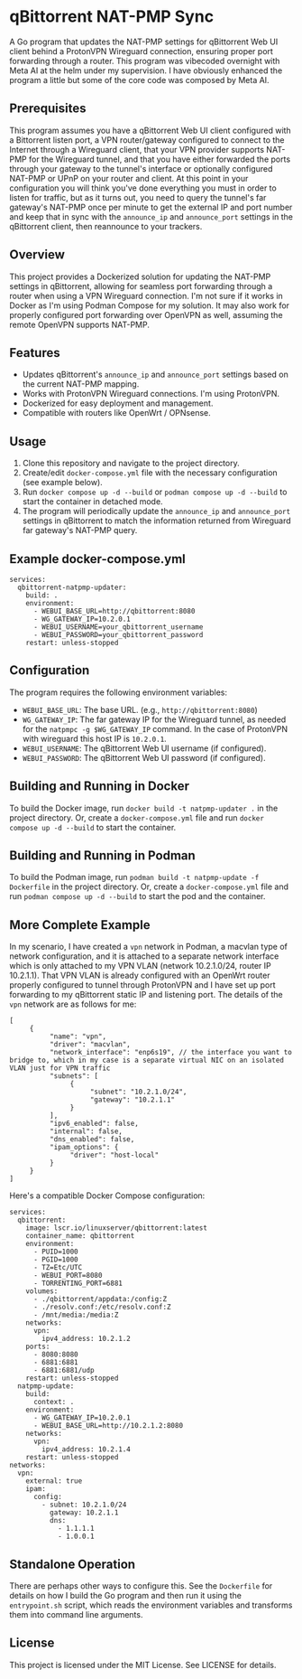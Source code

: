 # qBittorrent NAT-PMP Sync

A Go program that updates the NAT-PMP settings for qBittorrent Web UI client behind a ProtonVPN Wireguard connection, ensuring proper port forwarding through a router. This program was vibecoded overnight with Meta AI at the helm under my supervision. I have obviously enhanced the program a little but some of the core code was composed by Meta AI.

## Prerequisites

This program assumes you have a qBittorrent Web UI client configured with a Bittorrent listen port, a VPN router/gateway configured to connect to the Internet through a Wireguard client, that your VPN provider supports NAT-PMP for the Wireguard tunnel, and that you have either forwarded the ports through your gateway to the tunnel's interface or optionally configured NAT-PMP or UPnP on your router and client. At this point in your configuration you will think you've done everything you must in order to listen for traffic, but as it turns out, you need to query the tunnel's far gateway's NAT-PMP once per minute to get the external IP and port number and keep that in sync with the `announce_ip` and `announce_port` settings in the qBittorrent client, then reannounce to your trackers.

## Overview

This project provides a Dockerized solution for updating the NAT-PMP settings in qBittorrent, allowing for seamless port forwarding through a router when using a VPN Wireguard connection.
I'm not sure if it works in Docker as I'm using Podman Compose for my solution. It may also work for properly configured port forwarding over OpenVPN as well, assuming the remote OpenVPN supports NAT-PMP.

## Features

- Updates qBittorrent's `announce_ip` and `announce_port` settings based on the current NAT-PMP mapping.
- Works with ProtonVPN Wireguard connections. I'm using ProtonVPN.
- Dockerized for easy deployment and management.
- Compatible with routers like OpenWrt / OPNsense.

## Usage

1. Clone this repository and navigate to the project directory.
2. Create/edit `docker-compose.yml` file with the necessary configuration (see example below).
3. Run `docker compose up -d --build` or `podman compose up -d --build` to start the container in detached mode.
4. The program will periodically update the `announce_ip` and `announce_port` settings in qBittorrent to match the information returned from Wireguard far gateway's NAT-PMP query.

## Example docker-compose.yml

	services:
	  qbittorrent-natpmp-updater:
	    build: .
	    environment:
	      - WEBUI_BASE_URL=http://qbittorrent:8080
	      - WG_GATEWAY_IP=10.2.0.1
	      - WEBUI_USERNAME=your_qbittorrent_username
	      - WEBUI_PASSWORD=your_qbittorrent_password
	    restart: unless-stopped

## Configuration

The program requires the following environment variables:

- `WEBUI_BASE_URL`: The base URL. (e.g., `http://qbittorrent:8080`)
- `WG_GATEWAY_IP`: The far gateway IP for the Wireguard tunnel, as needed for the `natpmpc -g $WG_GATEWAY_IP` command. In the case of ProtonVPN with wireguard this host IP is `10.2.0.1`.
- `WEBUI_USERNAME`: The qBittorrent Web UI username (if configured).
- `WEBUI_PASSWORD`: The qBittorrent Web UI password (if configured).

## Building and Running in Docker

To build the Docker image, run `docker build -t natpmp-updater .` in the project directory. Or, create a `docker-compose.yml` file and run `docker compose up -d --build` to start the container.

## Building and Running in Podman

To build the Podman image, run `podman build -t natpmp-update -f Dockerfile` in the project directory. Or, create a `docker-compose.yml` file and run `podman compose up -d --build` to start the pod and the container.

## More Complete Example

In my scenario, I have created a `vpn` network in Podman, a macvlan type of network configuration, and it is attached to a separate network interface which is only attached to my VPN VLAN (network 10.2.1.0/24, router IP 10.2.1.1). That VPN VLAN is already configured with an OpenWrt router properly configured to tunnel through ProtonVPN and I have set up port forwarding to my qBittorrent static IP and listening port. The details of the `vpn` network are as follows for me:

	[
	     {
	          "name": "vpn",
	          "driver": "macvlan",
	          "network_interface": "enp6s19", // the interface you want to bridge to, which in my case is a separate virtual NIC on an isolated VLAN just for VPN traffic
	          "subnets": [
	               {
	                    "subnet": "10.2.1.0/24",
	                    "gateway": "10.2.1.1"
	               }
	          ],
	          "ipv6_enabled": false,
	          "internal": false,
	          "dns_enabled": false,
	          "ipam_options": {
	               "driver": "host-local"
	          }
	     }	
	]



Here's a compatible Docker Compose configuration:

	services:
	  qbittorrent:
	    image: lscr.io/linuxserver/qbittorrent:latest
	    container_name: qbittorrent
	    environment:
	      - PUID=1000
	      - PGID=1000
	      - TZ=Etc/UTC
	      - WEBUI_PORT=8080
	      - TORRENTING_PORT=6881
	    volumes:
	      - ./qbittorrent/appdata:/config:Z
	      - ./resolv.conf:/etc/resolv.conf:Z
	      - /mnt/media:/media:Z
	    networks:
	      vpn:
	        ipv4_address: 10.2.1.2
	    ports:
	      - 8080:8080
	      - 6881:6881
	      - 6881:6881/udp
	    restart: unless-stopped
	  natpmp-update:
	    build:
	      context: .
	    environment:
	      - WG_GATEWAY_IP=10.2.0.1
	      - WEBUI_BASE_URL=http://10.2.1.2:8080
	    networks:
	      vpn:
	        ipv4_address: 10.2.1.4
	    restart: unless-stopped
	networks:
	  vpn:
	    external: true
	    ipam:
	      config:
	        - subnet: 10.2.1.0/24
	          gateway: 10.2.1.1
	          dns:
	            - 1.1.1.1
	            - 1.0.0.1

## Standalone Operation

There are perhaps other ways to configure this. See the `Dockerfile` for details on how I build the Go program and then run it using the `entrypoint.sh` script, which reads the environment variables and transforms them into command line arguments.

## License

This project is licensed under the MIT License. See LICENSE for details.
